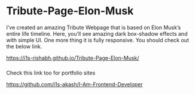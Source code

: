 # Tribute-Page-Elon-Musk

I’ve created an amazing Tribute Webpage that is based on Elon Musk’s entire life timeline. Here, you’ll see amazing dark box-shadow effects and with simple UI. One more thing it is fully responsive. You should check out the below link.

https://i1s-rishabh.github.io/Tribute-Page-Elon-Musk/

###
Check this link too for portfolio sites

https://github.com/i1s-akash/I-Am-Frontend-Developer
